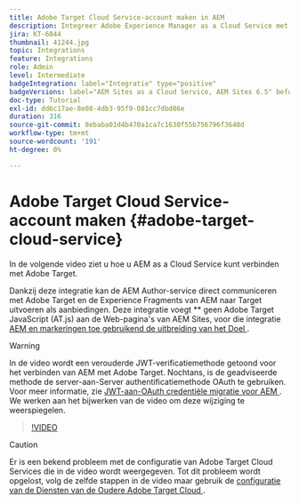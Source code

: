 ```yaml
---
title: Adobe Target Cloud Service-account maken in AEM
description: Integreer Adobe Experience Manager as a Cloud Service met Adobe Target met Cloud Service en Adobe IMS-verificatie.
jira: KT-6044
thumbnail: 41244.jpg
topic: Integrations
feature: Integrations
role: Admin
level: Intermediate
badgeIntegration: label="Integratie" type="positive"
badgeVersions: label="AEM Sites as a Cloud Service, AEM Sites 6.5" before-title="false"
doc-type: Tutorial
exl-id: dd6c17ae-8e08-4db3-95f9-081cc7dbd86e
duration: 316
source-git-commit: 8ebaba01d4b470a1ca7c1630f55b756796f3640d
workflow-type: tm+mt
source-wordcount: '191'
ht-degree: 0%

---
```


# Adobe Target Cloud Service-account maken {#adobe-target-cloud-service}

In de volgende video ziet u hoe u AEM as a Cloud Service kunt verbinden met Adobe Target.

Dankzij deze integratie kan de AEM Author-service direct communiceren met Adobe Target en de Experience Fragments van AEM naar Target uitvoeren als aanbiedingen.  Deze integratie voegt ** geen Adobe Target JavaScript (AT.js) aan de Web-pagina&#39;s van AEM Sites, voor die integratie [ AEM en markeringen toe gebruikend de uitbreiding van het Doel ](../experience-platform/data-collection/tags/connect-aem-tag-property-using-ims.md).

>[!WARNING]
>
>In de video wordt een verouderde JWT-verificatiemethode getoond voor het verbinden van AEM met Adobe Target. Nochtans, is de geadviseerde methode de server-aan-Server authentificatiemethode OAuth te gebruiken. Voor meer informatie, zie [ JWT-aan-OAuth credentiële migratie voor AEM ](https://experienceleague.adobe.com/en/docs/experience-manager-learn/foundation/authentication/jwt-to-oauth-migration). We werken aan het bijwerken van de video om deze wijziging te weerspiegelen.


>[!VIDEO](https://video.tv.adobe.com/v/41244?quality=12&learn=on)

>[!CAUTION]
>
>Er is een bekend probleem met de configuratie van Adobe Target Cloud Services die in de video wordt weergegeven. Tot dit probleem wordt opgelost, volg de zelfde stappen in de video maar gebruik de [ configuratie van de Diensten van de Oudere Adobe Target Cloud ](https://experienceleague.adobe.com/docs/experience-manager-learn/aem-target-tutorial/aem-target-implementation/using-aem-cloud-services.html).
